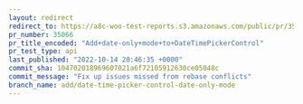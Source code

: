 ```yaml
---
layout: redirect
redirect_to: https://a8c-woo-test-reports.s3.amazonaws.com/public/pr/35066/api/index.html
pr_number: 35066
pr_title_encoded: "Add+date-only+mode+to+DateTimePickerControl"
pr_test_type: api
last_published: "2022-10-14 20:46:35 +0000"
commit_sha: 104702018969607021a6f72105912630ce05048c
commit_message: "Fix up issues missed from rebase conflicts"
branch_name: add/date-time-picker-control-date-only-mode
---
```

